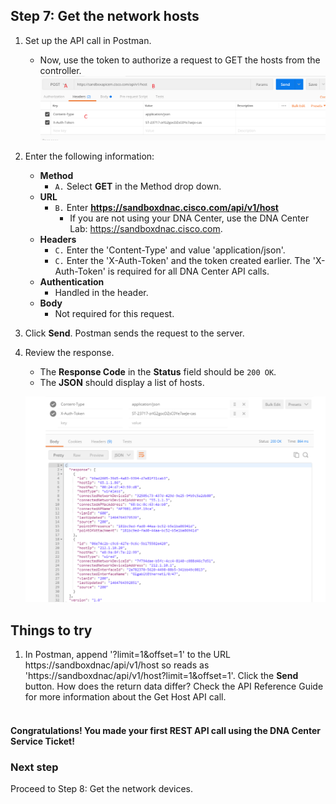 ## Step 7: Get the network hosts

1. Set up the API call in Postman.
	* Now, use the token to authorize a request to GET the hosts from the controller.
	![](assets/images/postman4.png)

2. Enter the following information:
	* **Method**
		* `A.` Select **GET** in the Method drop down.
	* **URL**
		* `B.` Enter **https://sandboxdnac.cisco.com/api/v1/host**
            * If you are not using your DNA Center, use the DNA Center Lab: https://sandboxdnac.cisco.com.
	* **Headers**
		* `C.` Enter the 'Content-Type' and value 'application/json'.
		* `C.` Enter the 'X-Auth-Token' and the token created earlier. The 'X-Auth-Token' is required for all DNA Center API calls.
	* **Authentication**
		* Handled in the header.
	* **Body**
	 	* Not required for this request.
3. Click **Send**. Postman sends the request to the server.

4. Review the response.
	* The **Response Code** in the **Status** field should be `200 OK`.
	* The **JSON** should display a list of hosts.

    ![](assets/images/postman5.png "Response")

## Things to try
1. In Postman, append '?limit=1&offset=1' to the URL https://sandboxdnac/api/v1/host so reads as 'https://sandboxdnac/api/v1/host?limit=1&offset=1'. Click the **Send** button. How does the return data differ?  Check the API Reference Guide for more information about the Get Host API call.
<br/><br/>

#### Congratulations! You made your first REST API call using the DNA Center Service Ticket!

### Next step  

Proceed to Step 8: Get the network devices.

